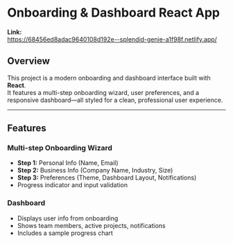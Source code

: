 # Onboarding & Dashboard React App

**Link:**  
https://68456ed8adac9640108d192e--splendid-genie-a1f98f.netlify.app/

## Overview

This project is a modern onboarding and dashboard interface built with **React**.  
It features a multi-step onboarding wizard, user preferences, and a responsive dashboard—all styled for a clean, professional user experience.

---

## Features

### Multi-step Onboarding Wizard
- **Step 1:** Personal Info (Name, Email)
- **Step 2:** Business Info (Company Name, Industry, Size)
- **Step 3:** Preferences (Theme, Dashboard Layout, Notifications)
- Progress indicator and input validation

### Dashboard
- Displays user info from onboarding
- Shows team members, active projects, notifications
- Includes a sample progress chart

